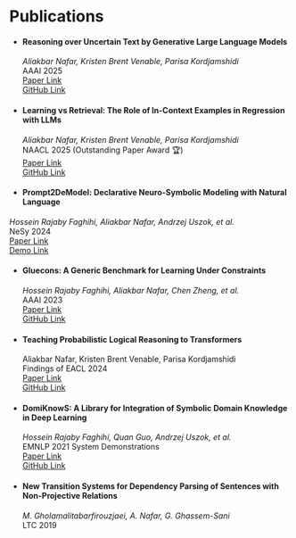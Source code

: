 # Publications

- #### **Reasoning over Uncertain Text by Generative Large Language Models**  
    *Aliakbar Nafar, Kristen Brent Venable, Parisa Kordjamshidi*  
    AAAI 2025  
    [Paper Link](https://ojs.aaai.org/index.php/AAAI/article/view/34674)  
    [GitHub Link](https://github.com/HLR/BLInD/)  

- #### **Learning vs Retrieval: The Role of In-Context Examples in Regression with LLMs**  
  *Aliakbar Nafar, Kristen Brent Venable, Parisa Kordjamshidi*  
  NAACL 2025 (Outstanding Paper Award 🏆)  
  [Paper Link](https://ui.adsabs.harvard.edu/abs/2024arXiv240904318N/abstract)  
  [GitHub Link](https://github.com/HLR/LvsR-LLM)  

- #### **Prompt2DeModel: Declarative Neuro-Symbolic Modeling with Natural Language**  
*Hossein Rajaby Faghihi, Aliakbar Nafar, Andrzej Uszok, et al.*  
NeSy 2024  
[Paper Link](https://link.springer.com/chapter/10.1007/978-3-031-71170-1_25)  
[Demo Link](https://hlr-demo.egr.msu.edu/)  

- #### **Gluecons: A Generic Benchmark for Learning Under Constraints**  
  *Hossein Rajaby Faghihi, Aliakbar Nafar, Chen Zheng, et al.*  
  AAAI 2023  
  [Paper Link](https://ojs.aaai.org/index.php/AAAI/article/view/26143)  
  [GitHub Link](https://github.com/HLR/DomiKnowS/tree/AAAI23)  

- #### **Teaching Probabilistic Logical Reasoning to Transformers**  
  Aliakbar Nafar, Kristen Brent Venable, Parisa Kordjamshidi  
  Findings of EACL 2024  
  [Paper Link](https://aclanthology.org/2024.findings-eacl.112/)  
  [GitHub Link](https://github.com/HLR/Probabilistic_Logical_Reasoning)  

- #### **DomiKnowS: A Library for Integration of Symbolic Domain Knowledge in Deep Learning**  
  *Hossein Rajaby Faghihi, Quan Guo, Andrzej Uszok, et al.*  
  EMNLP 2021 System Demonstrations  
  [Paper Link](https://arxiv.org/abs/2108.12370)  
  [GitHub Link](https://github.com/HLR/DomiKnowS)  

- #### **New Transition Systems for Dependency Parsing of Sentences with Non-Projective Relations**  
  *M. Gholamalitabarfirouzjaei, A. Nafar, G. Ghassem-Sani*  
  LTC 2019
